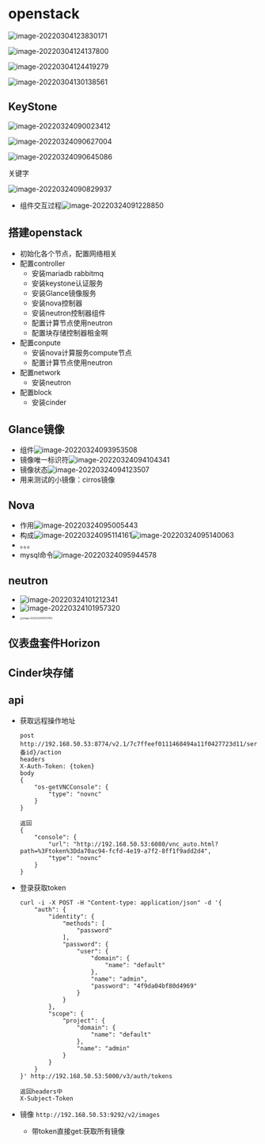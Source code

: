 # openstack

![image-20220304123830171](https://home.innky.xyz:25566/images/image-20220304123830171.png)

![image-20220304124137800](https://home.innky.xyz:25566/images/image-20220304124137800.png)

![image-20220304124419279](https://home.innky.xyz:25566/images/image-20220304124419279.png)

![image-20220304130138561](https://home.innky.xyz:25566/images/image-20220304130138561.png)

## KeyStone

![image-20220324090023412](https://home.innky.xyz:25566/images/image-20220324090023412.png)

![image-20220324090627004](https://home.innky.xyz:25566/images/image-20220324090627004.png)

![image-20220324090645086](https://home.innky.xyz:25566/images/image-20220324090645086.png)

关键字

![image-20220324090829937](https://home.innky.xyz:25566/images/image-20220324090829937.png)

+ 组件交互过程![image-20220324091228850](https://home.innky.xyz:25566/images/image-20220324091228850.png)

## 搭建openstack

+ 初始化各个节点，配置网络相关
+ 配置controller
  + 安装mariadb rabbitmq
  + 安装keystone认证服务
  + 安装Glance镜像服务
  + 安装nova控制器
  + 安装neutron控制器组件
  + 配置计算节点使用neutron
  + 配置块存储控制器租金啊
+ 配置conpute
  + 安装nova计算服务compute节点
  + 配置计算节点使用neutron
+ 配置network
  + 安装neutron
+ 配置block
  + 安装cinder

## Glance镜像

+ 组件![image-20220324093953508](https://home.innky.xyz:25566/images/image-20220324093953508.png)
+ 镜像唯一标识符![image-20220324094104341](/Users/xingyijin/Library/Application%20Support/typora-user-images/image-20220324094104341.png)
+ 镜像状态![image-20220324094123507](https://home.innky.xyz:25566/images/image-20220324094123507.png)
+ 用来测试的小镜像：cirros镜像

## Nova

+ 作用![image-20220324095005443](https://home.innky.xyz:25566/images/image-20220324095005443.png)
+ 构成![image-20220324095114161](https://home.innky.xyz:25566/images/image-20220324095114161.png)![image-20220324095140063](https://home.innky.xyz:25566/images/image-20220324095140063.png)
+ 。。。
+ mysql命令![image-20220324095944578](https://home.innky.xyz:25566/images/image-20220324095944578.png)

## neutron

+ ![image-20220324101212341](https://home.innky.xyz:25566/images/image-20220324101212341.png)
+ ![image-20220324101957320](https://home.innky.xyz:25566/images/image-20220324101957320.png)
+ <img src="https://home.innky.xyz:25566/images/image-20220324102157812.png" alt="image-20220324102157812" style="zoom: 33%;" />

## 仪表盘套件Horizon

## Cinder块存储

## api

+ 获取远程操作地址

  ```
  post
  http://192.168.50.53:8774/v2.1/7c7ffeef0111468494a11f0427723d11/servers/{设备id}/action
  headers
  X-Auth-Token: {token}
  body 
  {
      "os-getVNCConsole": {
          "type": "novnc"
      }
  }
  
  返回
  {
      "console": {
          "url": "http://192.168.50.53:6080/vnc_auto.html?path=%3Ftoken%3Dda70ac94-fcfd-4e19-a7f2-8ff1f9add2d4",
          "type": "novnc"
      }
  }
  ```

+ 登录获取token

  ```shell
  curl -i -X POST -H "Content-type: application/json" -d '{
      "auth": {
          "identity": {
              "methods": [
                  "password"
              ],
              "password": {
                  "user": {
                      "domain": {
                          "name": "default"
                      },
                      "name": "admin",
                      "password": "4f9da04bf80d4969"
                  }
              }
          },
          "scope": {
              "project": {
                  "domain": {
                      "name": "default"
                  },
                  "name": "admin"
              }
          }
      }
  }' http://192.168.50.53:5000/v3/auth/tokens
  
  返回headers中
  X-Subject-Token
  ```

+ 镜像  `http://192.168.50.53:9292/v2/images`

  + 带token直接get:获取所有镜像



